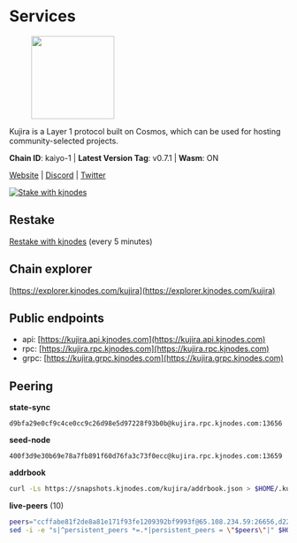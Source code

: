 # Services

<figure><img src="https://raw.githubusercontent.com/kj89/testnet_manuals/main/pingpub/logos/kujira.png" width="150" alt=""><figcaption></figcaption></figure>

Kujira is a Layer 1 protocol built on Cosmos, which can be used for  hosting community-selected projects.

**Chain ID**: kaiyo-1 | **Latest Version Tag**: v0.7.1 | **Wasm**: ON

[Website](https://kujira.app) | [Discord](https://discord.gg/teamkujira) | [Twitter](https://twitter.com/TeamKujira)

[![Stake with kjnodes](https://i.ibb.co/cr44Q8j/button-stake-with-kjnodes.png)](https://restake.app/kujira/kujiravaloper1tnuqj73jfn3724lqz34c27tuv80nv336sadqym)

## Restake

[Restake with kjnodes](https://restake.app/kujira/kujiravaloper1tnuqj73jfn3724lqz34c27tuv80nv336sadqym) (every 5 minutes)
## Chain explorer
[https://explorer.kjnodes.com/kujira](https://explorer.kjnodes.com/kujira)

## Public endpoints

* api: [https://kujira.api.kjnodes.com](https://kujira.api.kjnodes.com)
* rpc: [https://kujira.rpc.kjnodes.com](https://kujira.rpc.kjnodes.com)
* grpc: [https://kujira.grpc.kjnodes.com](https://kujira.grpc.kjnodes.com)

## Peering

**state-sync**

```text
d9bfa29e0cf9c4ce0cc9c26d98e5d97228f93b0b@kujira.rpc.kjnodes.com:13656
```

**seed-node**

```text
400f3d9e30b69e78a7fb891f60d76fa3c73f0ecc@kujira.rpc.kjnodes.com:13659
```

**addrbook**
```bash
curl -Ls https://snapshots.kjnodes.com/kujira/addrbook.json > $HOME/.kujira/config/addrbook.json
```

**live-peers** (10)
```bash
peers="ccffabe81f2de8a81e171f93fe1209392bf9993f@65.108.234.59:26656,d2247f7b919f0781c90ee61958d7044665a22d38@169.155.169.182:26656,780ee91b43bcdced2daebee61996742f6b01b579@138.201.197.119:2000,fa57c7c253be46ad9f696ee2f2c1d72cbc6a1591@146.59.52.135:31095,eb9742d81b436b95e324816794229a9efdaf8ea8@142.132.155.170:26656,d9bfa29e0cf9c4ce0cc9c26d98e5d97228f93b0b@65.109.88.38:13656,ecafd5cadaf3526a588550a7bc343ce2670c988d@185.16.39.231:26656,8a210f1bcfc9015a7bc18dcc5add29c0dce3f2dc@95.217.70.62:26656,e751b31b5444ed4a7489a456be805c736756eeb8@195.3.223.19:26656,4ae125f9c9b8e2f1ac83749c2209e26056b97851@65.108.238.103:11856"
sed -i -e "s|^persistent_peers *=.*|persistent_peers = \"$peers\"|" $HOME/.kujira/config/config.toml
```

